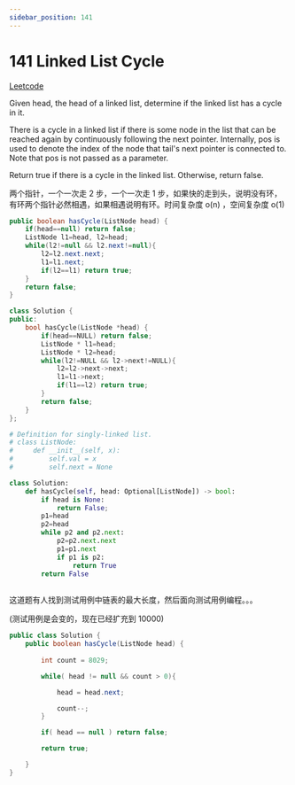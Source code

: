 ```yaml
---
sidebar_position: 141
---
```

# 141 Linked List Cycle

[Leetcode](https://leetcode.com/problems/linked-list-cycle/)

Given head, the head of a linked list, determine if the linked list has a cycle in it.

There is a cycle in a linked list if there is some node in the list that can be reached again by continuously following the next pointer. Internally, pos is used to denote the index of the node that tail's next pointer is connected to. Note that pos is not passed as a parameter.

Return true if there is a cycle in the linked list. Otherwise, return false.

两个指针，一个一次走 2 步，一个一次走 1 步，如果快的走到头，说明没有环，有环两个指针必然相遇，如果相遇说明有环。时间复杂度 o(n) ，空间复杂度 o(1)

```java
public boolean hasCycle(ListNode head) {
    if(head==null) return false;
    ListNode l1=head, l2=head;
    while(l2!=null && l2.next!=null){
        l2=l2.next.next;
        l1=l1.next;
        if(l2==l1) return true;
    }
    return false;
}
```


```cpp
class Solution {
public:
    bool hasCycle(ListNode *head) {
        if(head==NULL) return false;
        ListNode * l1=head; 
        ListNode * l2=head;
        while(l2!=NULL && l2->next!=NULL){
            l2=l2->next->next;
            l1=l1->next;
            if(l1==l2) return true;
        }
        return false;
    }
};
```

```python
# Definition for singly-linked list.
# class ListNode:
#     def __init__(self, x):
#         self.val = x
#         self.next = None

class Solution:
    def hasCycle(self, head: Optional[ListNode]) -> bool:
        if head is None:
            return False;
        p1=head
        p2=head
        while p2 and p2.next:
            p2=p2.next.next
            p1=p1.next
            if p1 is p2:
                return True
        return False
        
```

这道题有人找到测试用例中链表的最大长度，然后面向测试用例编程。。。

(测试用例是会变的，现在已经扩充到 10000)

```java
public class Solution {
    public boolean hasCycle(ListNode head) {
        
        int count = 8029;

        while( head != null && count > 0){

            head = head.next;

            count--;
        }

        if( head == null ) return false;

        return true;

    }
}
```